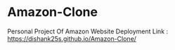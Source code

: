 # Amazon-Clone
Personal Project Of Amazon Website 
Deployment Link :
https://dishank25s.github.io/Amazon-Clone/
